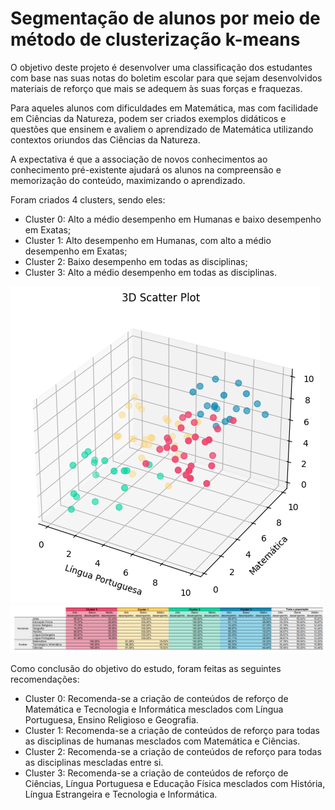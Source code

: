 # Segmentação de alunos por meio de método de clusterização k-means

O objetivo deste projeto é desenvolver uma classificação dos estudantes com base nas suas notas do boletim escolar para que sejam desenvolvidos materiais de reforço que mais se adequem às suas forças e fraquezas.

Para aqueles alunos com dificuldades em Matemática, mas com facilidade em Ciências da Natureza, podem ser criados exemplos didáticos e questões que ensinem e avaliem o aprendizado de Matemática utilizando contextos oriundos das Ciências da Natureza.

A expectativa é que a associação de novos conhecimentos ao conhecimento pré-existente ajudará os alunos na compreensão e memorização do conteúdo, maximizando o aprendizado.

Foram criados 4 clusters, sendo eles:

*  Cluster 0: Alto a médio desempenho em Humanas e baixo desempenho em Exatas;
*  Cluster 1: Alto desempenho em Humanas, com alto a médio desempenho em Exatas;
*  Cluster 2: Baixo desempenho em todas as disciplinas;
*  Cluster 3: Alto a médio desempenho em todas as disciplinas.

<img src='https://raw.githubusercontent.com/Lud-lud/clustering_analysis/refs/heads/main/3d_plot.png'/>
<img src='https://raw.githubusercontent.com/Lud-lud/clustering_analysis/refs/heads/main/clusters.png'/>

Como conclusão do objetivo do estudo, foram feitas as seguintes recomendações:

*  Cluster 0: Recomenda-se a criação de conteúdos de reforço de Matemática e Tecnologia e Informática mesclados com Língua Portuguesa, Ensino Religioso e Geografia.
*  Cluster 1: Recomenda-se a criação de conteúdos de reforço para todas as disciplinas de humanas mesclados com Matemática e Ciências.
*  Cluster 2: Recomenda-se a criação de conteúdos de reforço para todas as disciplinas mescladas entre si.
*  Cluster 3: Recomenda-se a criação de conteúdos de reforço de Ciências, Língua Portuguesa e Educação Física mesclados com História, Língua Estrangeira e Tecnologia e Informática.
